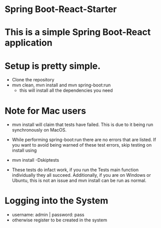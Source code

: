 # Spring Boot-React-Starter

# This is a simple Spring Boot-React application


# Setup is pretty simple.
- Clone the repository
- mvn clean, mvn install and mvn spring-boot:run
    - this will install all the dependencies you need

# Note for Mac users
- mvn install will claim that tests have failed. This is due to it being run synchronously on MacOS.
- While performing spring-boot:run there are no errors that are listed. If you want to avoid being warned of these test errors, skip testing on install using
- mvn install -Dskiptests

- These tests do infact work, if you run the Tests main function individually they all succeed. Additionally, if you are on Windows or Ubuntu, this is not an issue and mvn install can be run as normal.

# Logging into the System
- username: admin   |   password: pass
- otherwise register to be created in the system
